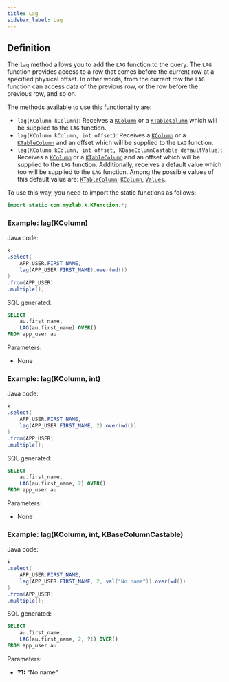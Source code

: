 ```yaml
---
title: Lag
sidebar_label: Lag
---
```


## Definition

The `lag` method allows you to add the `LAG` function to the query. The `LAG` function provides access to a row that comes before the current row at a specified physical offset. In other words, from the current row the `LAG` function can access data of the previous row, or the row before the previous row, and so on.

The methods available to use this functionality are:

- `lag(KColumn kColumn)`: Receives a [`KColumn`](/docs/misc/select-list-values#2-kcolumn) or a [`KTableColumn`](/docs/misc/select-list-values#1-ktablecolumn) which will be supplied to the `LAG` function.
- `lag(KColumn kColumn, int offset)`: Receives a [`KColumn`](/docs/misc/select-list-values#2-kcolumn) or a [`KTableColumn`](/docs/misc/select-list-values#1-ktablecolumn) and an offset which will be supplied to the `LAG` function.
- `lag(KColumn kColumn, int offset, KBaseColumnCastable defaultValue)`: Receives a [`KColumn`](/docs/misc/select-list-values#2-kcolumn) or a [`KTableColumn`](/docs/misc/select-list-values#1-ktablecolumn) and an offset which will be supplied to the `LAG` function. Additionally, receives a default value which too will be supplied to the `LAG` function. Among the possible values of this default value are: [`KTableColumn`](/docs/misc/select-list-values#1-ktablecolumn), [`KColumn`](/docs/misc/select-list-values#2-kcolumn), [`Values`](/docs/misc/select-list-values#3-values).

To use this way, you need to import the static functions as follows:

```java
import static com.myzlab.k.KFunction.*;
```

### Example: lag(KColumn)

Java code:

```java
k
.select(
    APP_USER.FIRST_NAME,
    lag(APP_USER.FIRST_NAME).over(wd())
)
.from(APP_USER)
.multiple();
```

SQL generated:

```sql
SELECT
    au.first_name,
    LAG(au.first_name) OVER()
FROM app_user au
```

Parameters:

- None

### Example: lag(KColumn, int)

Java code:

```java
k
.select(
    APP_USER.FIRST_NAME,
    lag(APP_USER.FIRST_NAME, 2).over(wd())
)
.from(APP_USER)
.multiple();
```

SQL generated:

```sql
SELECT
    au.first_name,
    LAG(au.first_name, 2) OVER()
FROM app_user au
```

Parameters:

- None

### Example: lag(KColumn, int, KBaseColumnCastable)

Java code:

```java
k
.select(
    APP_USER.FIRST_NAME,
    lag(APP_USER.FIRST_NAME, 2, val("No name")).over(wd())
)
.from(APP_USER)
.multiple();
```

SQL generated:

```sql
SELECT
    au.first_name,
    LAG(au.first_name, 2, ?1) OVER()
FROM app_user au
```

Parameters:

- **?1:** "No name"